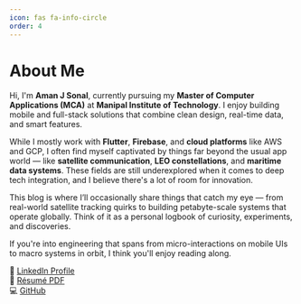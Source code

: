 ```yaml
---
icon: fas fa-info-circle
order: 4
---
```


# About Me

Hi, I'm **Aman J Sonal**, currently pursuing my **Master of Computer Applications (MCA)** at **Manipal Institute of Technology**. I enjoy building mobile and full-stack solutions that combine clean design, real-time data, and smart features.

While I mostly work with **Flutter**, **Firebase**, and **cloud platforms** like AWS and GCP, I often find myself captivated by things far beyond the usual app world — like **satellite communication**, **LEO constellations**, and **maritime data systems**. These fields are still underexplored when it comes to deep tech integration, and I believe there's a lot of room for innovation.

This blog is where I’ll occasionally share things that catch my eye — from real-world satellite tracking quirks to building petabyte-scale systems that operate globally. Think of it as a personal logbook of curiosity, experiments, and discoveries.

If you're into engineering that spans from micro-interactions on mobile UIs to macro systems in orbit, I think you'll enjoy reading along.

📌 [LinkedIn Profile](https://www.linkedin.com/in/aman-j-sonal/)  
📁 [Résumé PDF](/assets/resume_new.pdf)  
💻 [GitHub](https://github.com/Aman-290)  
